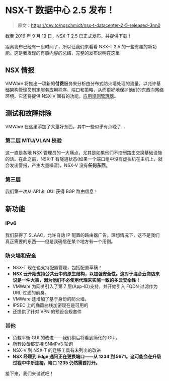 # NSX-T 数据中心 2.5 发布！

> 原文：<https://dev.to/ngschmidt/nsx-t-datacenter-2-5-released-3nn0>

截至 2019 年 9 月 19 日，NSX-T 2.5 已正式发布，并提供下载！

距离发布已经有一段时间了，所以让我们来看看 NSX-T 2.5 的一些有趣的新功能。这是我发现的有趣内容的总结，完整的发布说明在这里

## NSX 情报

VMWare 将推出一项新的**付费**服务来分析由分布式防火墙处理的流量，以允许基础架构管理员制定服务应用程序、端口和策略，从而更好地保护他们的东西向网络环境。它还将提供 NSX-V 固有的功能，[应用规则管理器](https://docs.vmware.com/en/VMware-NSX-Data-Center-for-vSphere/6.4/com.vmware.nsx.admin.doc/GUID-163A6DEB-6C40-423C-90E9-446CE27B9A2C.html)。

## 测试和故障排除

VMWare 在这里添加了大量好东西，其中一些似乎有点晚了...

### 第二层 MTU/VLAN 校验

这一直是各地 NSX 管理员的一大痛点，尤其是如果他们不控制路由交换基础设施的话。在此之前，NSX-T 有隧道状态(如果一个端口组中没有虚拟机在主机上，就会发出警报，产生大量噪音)，NSX-V 没有**任何东西**。

### 第三层

我们第一次从 API 和 GUI 获得 BGP 路由信息！

## 新功能

### IPv6

我们获得了 SLAAC，允许自动 IP 配置的路由器广告。理想情况下，这不是我们真正需要的东西——但是我确信在某个地方有一个用例。

### 防火墙和安全

*   NSX-T 现在也支持配置管理，包括配置草稿！
*   **NSX 云开始支持公共云中的原生结构，以加强安全性。这对于混合云商店来说是一件大事，因为他们不必使用代理来实施一致的多云安全性！**
*   VMWare 为网关引入了第 7 层(App-ID)支持，并开始引入 FQDN 过滤作为 URL 过滤的前身。
*   VMWare 还增加了基于身份的防火墙。
*   IPSEC 上的椭圆曲线加密现在是可用的
*   还提供了针对 VPN 的预设合规套件

### 其他

*   负载平衡 GUI 的改进——我们稍后将看到简化的 GUI。
*   所有设备都支持 SNMPv3 轮询
*   NSX-V 到 NSX-T 的迁移工具有未列出的改进
*   **NSX 经理到 Edge 通讯正在更换端口——从 1234 到 5671。这可能会在升级过程中中断连接。端口 1235 仍然需要打开。**

接下来，我们来试试吧！